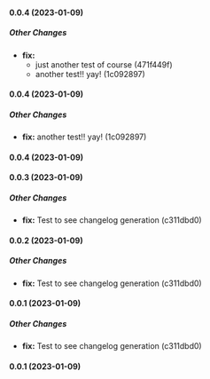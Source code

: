 #### 0.0.4 (2023-01-09)

##### Other Changes

* **fix:**
  *  just another test of course (471f449f)
  *  another test!! yay! (1c092897)

#### 0.0.4 (2023-01-09)

##### Other Changes

* **fix:**  another test!! yay! (1c092897)

#### 0.0.4 (2023-01-09)

#### 0.0.3 (2023-01-09)

##### Other Changes

* **fix:**  Test to see changelog generation (c311dbd0)

#### 0.0.2 (2023-01-09)

##### Other Changes

* **fix:**  Test to see changelog generation (c311dbd0)

#### 0.0.1 (2023-01-09)

##### Other Changes

* **fix:**  Test to see changelog generation (c311dbd0)

#### 0.0.1 (2023-01-09)

